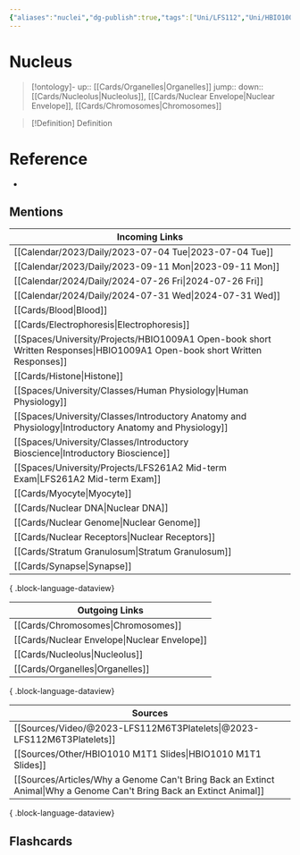 ```yaml
---
{"aliases":"nuclei","dg-publish":true,"tags":["Uni/LFS112","Uni/HBIO1009","Uni/BIM202"],"permalink":"/cards/nucleus/","dgPassFrontmatter":true}
---
```


# Nucleus

> [!ontology]-
> up:: [[Cards/Organelles\|Organelles]]
> jump:: 
> down:: [[Cards/Nucleolus\|Nucleolus]], [[Cards/Nuclear Envelope\|Nuclear Envelope]], [[Cards/Chromosomes\|Chromosomes]]

> [!Definition] Definition

# Reference

- 

## Mentions

| Incoming Links                                                                                                               |
| ---------------------------------------------------------------------------------------------------------------------------- |
| [[Calendar/2023/Daily/2023-07-04 Tue\|2023-07-04 Tue]]                                                                    |
| [[Calendar/2023/Daily/2023-09-11 Mon\|2023-09-11 Mon]]                                                                    |
| [[Calendar/2024/Daily/2024-07-26 Fri\|2024-07-26 Fri]]                                                                    |
| [[Calendar/2024/Daily/2024-07-31 Wed\|2024-07-31 Wed]]                                                                    |
| [[Cards/Blood\|Blood]]                                                                                                    |
| [[Cards/Electrophoresis\|Electrophoresis]]                                                                                |
| [[Spaces/University/Projects/HBIO1009A1 Open-book short Written Responses\|HBIO1009A1 Open-book short Written Responses]] |
| [[Cards/Histone\|Histone]]                                                                                                |
| [[Spaces/University/Classes/Human Physiology\|Human Physiology]]                                                          |
| [[Spaces/University/Classes/Introductory Anatomy and Physiology\|Introductory Anatomy and Physiology]]                    |
| [[Spaces/University/Classes/Introductory Bioscience\|Introductory Bioscience]]                                            |
| [[Spaces/University/Projects/LFS261A2 Mid-term Exam\|LFS261A2 Mid-term Exam]]                                             |
| [[Cards/Myocyte\|Myocyte]]                                                                                                |
| [[Cards/Nuclear DNA\|Nuclear DNA]]                                                                                        |
| [[Cards/Nuclear Genome\|Nuclear Genome]]                                                                                  |
| [[Cards/Nuclear Receptors\|Nuclear Receptors]]                                                                            |
| [[Cards/Stratum Granulosum\|Stratum Granulosum]]                                                                          |
| [[Cards/Synapse\|Synapse]]                                                                                                |

{ .block-language-dataview}

| Outgoing Links                                  |
| ----------------------------------------------- |
| [[Cards/Chromosomes\|Chromosomes]]           |
| [[Cards/Nuclear Envelope\|Nuclear Envelope]] |
| [[Cards/Nucleolus\|Nucleolus]]               |
| [[Cards/Organelles\|Organelles]]             |

{ .block-language-dataview}

| Sources                                                                                                                  |
| ------------------------------------------------------------------------------------------------------------------------ |
| [[Sources/Video/@2023-LFS112M6T3Platelets\|@2023-LFS112M6T3Platelets]]                                                |
| [[Sources/Other/HBIO1010 M1T1 Slides\|HBIO1010 M1T1 Slides]]                                                          |
| [[Sources/Articles/Why a Genome Can't Bring Back an Extinct Animal\|Why a Genome Can't Bring Back an Extinct Animal]] |

{ .block-language-dataview}

## Flashcards